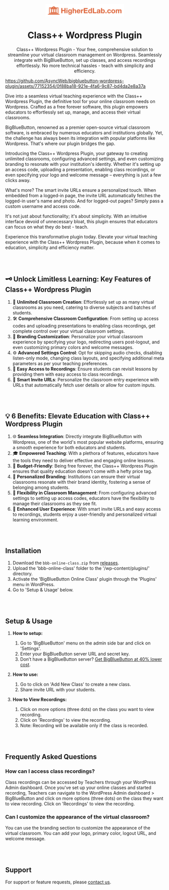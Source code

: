 <div align="center">
 <a href="https://higheredlab.com/" target="_blank"> <img alt="bbb-streaming" width="250" src="https://github.com/AsyncWeb/bigbluebutton-streaming/raw/master/static/hel-general-logo.png"> </a>
</div>
<h1 align="center">Class++ Wordpress Plugin</h1>

<p align="center">
Class++ Wordpress Plugin - Your free, comprehensive solution to streamline your virtual classroom management on Wordpress. Seamlessly integrate with BigBlueButton, set up classes, and access recordings effortlessly. No more technical hassles - teach with simplicity and efficiency.
</p>

https://github.com/AsyncWeb/bigbluebutton-wordpress-plugin/assets/77152354/0f88ba18-921e-4fa6-9c87-bd4da2e8a37a

<p>
Dive into a seamless virtual teaching experience with the Class++ Wordpress Plugin, the definitive tool for your online classroom needs on Wordpress. Crafted as a free forever software, this plugin empowers educators to effortlessly set up, manage, and access their virtual classrooms.

BigBlueButton, renowned as a premier open-source virtual classroom software, is embraced by numerous educators and institutions globally. Yet, the challenge has always been its integration with popular platforms like Wordpress. That's where our plugin bridges the gap.

Introducing the Class++ Wordpress Plugin, your gateway to creating unlimited classrooms, configuring advanced settings, and even customizing branding to resonate with your institution's identity. Whether it's setting up an access code, uploading a presentation, enabling class recordings, or even specifying your logo and welcome message – everything is just a few clicks away.

What's more? The smart invite URLs ensure a personalized touch. When embedded from a logged-in page, the invite URL automatically fetches the logged-in user's name and photo. And for logged-out pages? Simply pass a custom username and access code.

It's not just about functionality; it's about simplicity. With an intuitive interface devoid of unnecessary bloat, this plugin ensures that educators can focus on what they do best - teach.

Experience this transformative plugin today. Elevate your virtual teaching experience with the Class++ Wordpress Plugin, because when it comes to education, simplicity and efficiency matter.
</p>

<br/><br/>

## 🗝️ Unlock Limitless Learning: Key Features of Class++ Wordpress Plugin
1. 🏫 **Unlimited Classroom Creation**: Effortlessly set up as many virtual classrooms as you need, catering to diverse subjects and batches of students.
2. 🛠️ **Comprehensive Classroom Configuration**: From setting up access codes and uploading presentations to enabling class recordings, get complete control over your virtual classroom settings.
3. 🎨 **Branding Customization**: Personalize your virtual classroom experience by specifying your logo, redirecting users post-logout, and even customizing primary colors and welcome messages.
4. ⚙️ **Advanced Settings Control**: Opt for skipping audio checks, disabling listen-only mode, changing class layouts, and specifying additional meta parameters as per your teaching preferences.
5. 📼 **Easy Access to Recordings**: Ensure students can revisit lessons by providing them with easy access to class recordings.
6. 📩 **Smart Invite URLs**: Personalize the classroom entry experience with URLs that automatically fetch user details or allow for custom inputs.

<br/><br/>

## 💡 6 Benefits: Elevate Education with Class++ Wordpress Plugin
1. 🌐 **Seamless Integration**: Directly integrate BigBlueButton with Wordpress, one of the world's most popular website platforms, ensuring a smooth experience for both educators and students.
2. 🎓 **Empowered Teaching**: With a plethora of features, educators have the tools they need to deliver effective and engaging online lessons.
3. 💸 **Budget-Friendly**: Being free forever, the Class++ Wordpress Plugin ensures that quality education doesn't come with a hefty price tag.
4. 🎨 **Personalized Branding**: Institutions can ensure their virtual classrooms resonate with their brand identity, fostering a sense of belonging among students.
5. 🔄 **Flexibility in Classroom Management**: From configuring advanced settings to setting up access codes, educators have the flexibility to manage their classrooms as they see fit.
6. 🤝 **Enhanced User Experience**: With smart invite URLs and easy access to recordings, students enjoy a user-friendly and personalized virtual learning environment.

<br/><br/>

## Installation

1. Download the `bbb-online-class.zip` from [releases](https://github.com/AsyncWeb/bigbluebutton-wordpress-plugin/releases).
2. Upload the 'bbb-online-class' folder to the '/wp-content/plugins/' directory.
3. Activate the 'BigBlueButton Online Class' plugin through the 'Plugins' menu in WordPress.
4. Go to 'Setup & Usage' below.

<br/><br/>

## Setup & Usage

1. **How to setup:**
   1. Go to 'BigBlueButton' menu on the admin side bar and click on 'Settings'.
   2. Enter your BigBlueButton server URL and secret key.
   3. Don’t have a BigBlueButton server? [Get BigBlueButton at 40% lower cost](https://higheredlab.com/bigbluebutton-hosting/).

2. **How to use:**
   1. Go to click on 'Add New Class' to create a new class.
   2. Share invite URL with your students.

3. **How to View Recordings:**
   1. Click on more options (three dots) on the class you want to view recording.
   2. Click on 'Recordings' to view the recording.
   3. Note: Recording will be available only if the class is recorded.

<br/><br/>

## Frequently Asked Questions

### How can I access class recordings?

Class recordings can be accessed by Teachers through your WordPress Admin dashboard. Once you've set up your online classes and started recording, Teachers can navigate to the WordPress Admin dashboard > BigBlueButton and click on more options (three dots) on the class they want to view recording. Click on 'Recordings' to view the recording.

### Can I customize the appearance of the virtual classroom?

You can use the branding section to customize the appearance of the virtual classroom. You can add your logo, primary color, logout URL, and welcome message.

<br/><br/>

## Support

For support or feature requests, please [contact us](https://higheredlab.com/contact).

